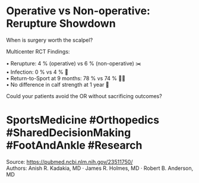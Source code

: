 # Operative vs Non-operative: Rerupture Showdown

When is surgery worth the scalpel?

Multicenter RCT Findings:

• Rerupture: 4 % (operative) vs 6 % (non-operative) ✂️  
• Infection: 0 % vs 4 % 💉  
• Return-to-Sport at 9 months: 78 % vs 74 % 🏃‍♂️  
• No difference in calf strength at 1 year 🦵  

Could your patients avoid the OR without sacrificing outcomes?

# SportsMedicine #Orthopedics #SharedDecisionMaking #FootAndAnkle #Research

Source: <https://pubmed.ncbi.nlm.nih.gov/23511750/>  
Authors: Anish R. Kadakia, MD · James R. Holmes, MD · Robert B. Anderson, MD
